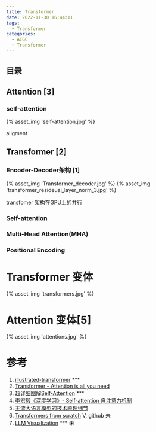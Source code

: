 ```yaml
---
title: Transformer
date: 2022-11-30 16:44:11
tags:
  - Transformer
categories: 
  - AIGC
  - Transformer  
---
```


<p></p>
<!-- more -->

## 目录
<!-- toc -->

## Attention [3]
### self-attention
{% asset_img 'self-attention.jpg' %}

aligment

## Transformer [2]
### Encoder-Decoder架构 [1]
{% asset_img 'Transformer_decoder.jpg' %}
{% asset_img 'transformer_resideual_layer_norm_3.jpg' %}



transfomer 架构在GPU上的并行

### Self-attention

### Multi-Head Attention(MHA)

###  Positional Encoding

# Transformer 变体
{% asset_img 'transformers.jpg' %}


# Attention 变体[5]
{% asset_img 'attentions.jpg' %}


# 参考
1. [illustrated-transformer](http://jalammar.github.io/illustrated-transformer/) *** 
2. [Transformer - Attention is all you need](https://zhuanlan.zhihu.com/p/311156298)
3. [超详细图解Self-Attention](https://zhuanlan.zhihu.com/p/410776234) ***
4. [李宏毅《深度学习》- Self-attention 自注意力机制](https://blog.csdn.net/kkm09/article/details/120855658)
5. [主流大语言模型的技术原理细节](https://cloud.tencent.com/developer/article/2328541)
100. [Transformers from scratch](http://arthurchiao.art/blog/transformers-from-scratch-zh/) V, github 未
101. [LLM Visualization](https://bbycroft.net/llm) ***  未

